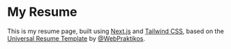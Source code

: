 # My Resume

This is my resume page, built using [Next.js](https://nextjs.org/) and [Tailwind CSS](https://tailwindcss.com), based on the [Universal Resume Template](https://github.com/WebPraktikos/universal-resume) by [@WebPraktikos](https://github.com/WebPraktikos).
